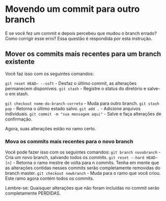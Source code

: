 # Movendo um commit para outro branch

E se você fez um commit e depois percebeu que mudou o branch errado? Como corrigir esse erro? Essa questão é respondida por esta instrução.

## Mover os commits mais recentes para um branch existente

Você faz isso com os seguintes comandos:

``` git reset HEAD~ --soft ``` - Desfaz o último commit, as alterações permanecem disponíveis. 
``` git stash ``` - Registre o status do diretório e salve-o em stash.

``` git checkout nome-do-branch-correto ``` - Muda para outro branch.
``` git stash pop ``` - Retorna o último estado salvo. 
``` git add . ``` - Adicione arquivos individuais. 
``` git commit -m "sua mensagem aqui" ``` - Salve e faça alterações de confirmação.

Agora, suas alterações estão no ramo certo.

### Mova os commits mais recentes para o novo branch

Você pode fazer isso com os seguintes comandos:
``` git branch novobranch ``` - Cria um novo branch, salvando todos os commits.
``` git reset --hard HEAD~[n] ``` - Retorna o ramo mestre de volta para n commits. Tenha em mente que as alterações contidas nesses commits serão completamente removidas do branch master.
``` git checkout newbranch ``` - Muda para o ramo que você criou. Este ramo agora contém todos os commits.

Lembre-se: Quaisquer alterações que não foram incluídas no commit serão completamente PERDIDAS.

